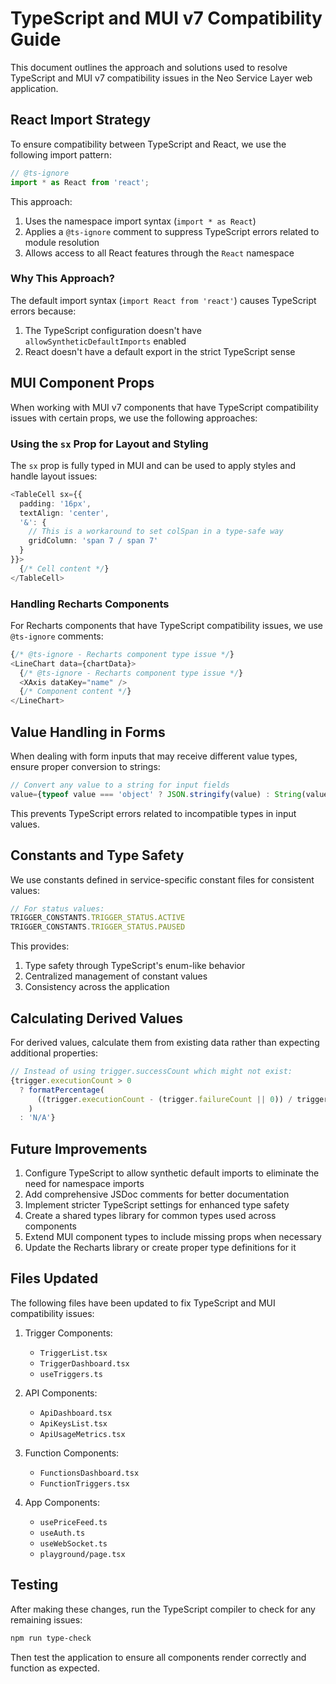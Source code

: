 # TypeScript and MUI v7 Compatibility Guide

This document outlines the approach and solutions used to resolve TypeScript and MUI v7 compatibility issues in the Neo Service Layer web application.

## React Import Strategy

To ensure compatibility between TypeScript and React, we use the following import pattern:

```typescript
// @ts-ignore
import * as React from 'react';
```

This approach:
1. Uses the namespace import syntax (`import * as React`)
2. Applies a `@ts-ignore` comment to suppress TypeScript errors related to module resolution
3. Allows access to all React features through the `React` namespace

### Why This Approach?

The default import syntax (`import React from 'react'`) causes TypeScript errors because:
1. The TypeScript configuration doesn't have `allowSyntheticDefaultImports` enabled
2. React doesn't have a default export in the strict TypeScript sense

## MUI Component Props

When working with MUI v7 components that have TypeScript compatibility issues with certain props, we use the following approaches:

### Using the `sx` Prop for Layout and Styling

The `sx` prop is fully typed in MUI and can be used to apply styles and handle layout issues:

```typescript
<TableCell sx={{ 
  padding: '16px', 
  textAlign: 'center',
  '&': { 
    // This is a workaround to set colSpan in a type-safe way
    gridColumn: 'span 7 / span 7' 
  }
}}>
  {/* Cell content */}
</TableCell>
```

### Handling Recharts Components

For Recharts components that have TypeScript compatibility issues, we use `@ts-ignore` comments:

```typescript
{/* @ts-ignore - Recharts component type issue */}
<LineChart data={chartData}>
  {/* @ts-ignore - Recharts component type issue */}
  <XAxis dataKey="name" />
  {/* Component content */}
</LineChart>
```

## Value Handling in Forms

When dealing with form inputs that may receive different value types, ensure proper conversion to strings:

```typescript
// Convert any value to a string for input fields
value={typeof value === 'object' ? JSON.stringify(value) : String(value || '')}
```

This prevents TypeScript errors related to incompatible types in input values.

## Constants and Type Safety

We use constants defined in service-specific constant files for consistent values:

```typescript
// For status values:
TRIGGER_CONSTANTS.TRIGGER_STATUS.ACTIVE
TRIGGER_CONSTANTS.TRIGGER_STATUS.PAUSED
```

This provides:
1. Type safety through TypeScript's enum-like behavior
2. Centralized management of constant values
3. Consistency across the application

## Calculating Derived Values

For derived values, calculate them from existing data rather than expecting additional properties:

```typescript
// Instead of using trigger.successCount which might not exist:
{trigger.executionCount > 0
  ? formatPercentage(
      ((trigger.executionCount - (trigger.failureCount || 0)) / trigger.executionCount)
    )
  : 'N/A'}
```

## Future Improvements

1. Configure TypeScript to allow synthetic default imports to eliminate the need for namespace imports
2. Add comprehensive JSDoc comments for better documentation
3. Implement stricter TypeScript settings for enhanced type safety
4. Create a shared types library for common types used across components
5. Extend MUI component types to include missing props when necessary
6. Update the Recharts library or create proper type definitions for it

## Files Updated

The following files have been updated to fix TypeScript and MUI compatibility issues:

1. Trigger Components:
   - `TriggerList.tsx`
   - `TriggerDashboard.tsx`
   - `useTriggers.ts`

2. API Components:
   - `ApiDashboard.tsx`
   - `ApiKeysList.tsx`
   - `ApiUsageMetrics.tsx`

3. Function Components:
   - `FunctionsDashboard.tsx`
   - `FunctionTriggers.tsx`

4. App Components:
   - `usePriceFeed.ts`
   - `useAuth.ts`
   - `useWebSocket.ts`
   - `playground/page.tsx`

## Testing

After making these changes, run the TypeScript compiler to check for any remaining issues:

```bash
npm run type-check
```

Then test the application to ensure all components render correctly and function as expected.
